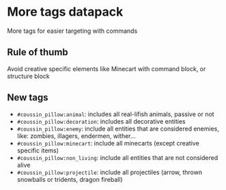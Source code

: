 # More tags datapack

More tags for easier targeting with commands

## Rule of thumb

Avoid creative specific elements like Minecart with command block, or structure block

## New tags

- `#coussin_pillow:animal`: includes all real-lifish animals, passive or not
- `#coussin_pillow:decoration`: includes all decorative entities
- `#coussin_pillow:enemy`: include all entities that are considered enemies, like: zombies, illagers, endermen, wither...
- `#coussin_pillow:minecart`: include all minecarts (except creative specific items)
- `#coussin_pillow:non_living`: include all entities that are not considered alive
- `#coussin_pillow:projectile`: include all projectiles (arrow, thrown snowballs or tridents, dragon fireball)
